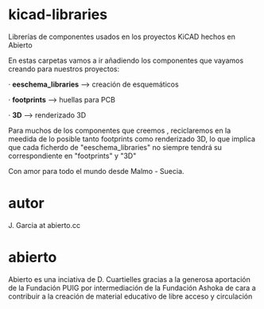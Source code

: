# kicad-libraries
Librerías de componentes usados en los proyectos KiCAD hechos en Abierto


En estas carpetas vamos a ir añadiendo los componentes que vayamos creando para nuestros proyectos:

 · **eeschema_libraries** --> creación de esquemáticos 

 · **footprints** --> huellas para PCB

 · **3D** --> renderizado 3D

Para muchos de los componentes que creemos , reciclaremos en la meedida de lo posible tanto footprints como renderizado 3D, lo que implica que cada ficherdo de "eeschema_libraries" no siempre tendrá su correspondiente en "footprints" y "3D"

Con amor para todo el mundo desde Malmo - Suecia.

# autor

J. Garcia at abierto.cc

# abierto

Abierto es una inciativa de D. Cuartielles gracias a la generosa aportación de la Fundación PUIG por intermediación de la Fundación Ashoka de cara a contribuir a la creación de material educativo de libre acceso y circulación
